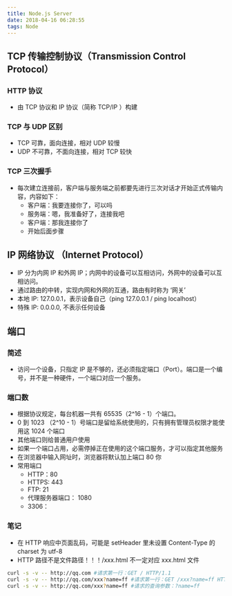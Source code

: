 ```yaml
---
title: Node.js Server
date: 2018-04-16 06:28:55
tags: Node
---
```


## TCP 传输控制协议（Transmission Control Protocol）

### HTTP 协议
* 由 TCP 协议和 IP 协议（简称 TCP/IP ）构建

### TCP 与 UDP 区别
* TCP 可靠，面向连接，相对 UDP 较慢
* UDP 不可靠，不面向连接，相对 TCP 较快

### TCP 三次握手
* 每次建立连接前，客户端与服务端之前都要先进行三次对话才开始正式传输内容，内容如下：
  - 客户端：我要连接你了，可以吗
  - 服务端：嗯，我准备好了，连接我吧
  - 客户端：那我连接你了
  - 开始后面步骤


## IP 网络协议 （Internet Protocol）
* IP 分为内网 IP 和外网 IP；内网中的设备可以互相访问，外网中的设备可以互相访问。
* 通过路由的中转，实现内网和外网的互通，路由有时称为 ‘网关’
*  本地 IP: 127.0.0.1，表示设备自己（ping 127.0.0.1 / ping localhost）
* 特殊 IP: 0.0.0.0, 不表示任何设备

## 端口

### 简述
* 访问一个设备，只指定 IP 是不够的，还必须指定端口（Port）。端口是一个编号，并不是一种硬件，一个端口对应一个服务。

### 端口数
* 根据协议规定，每台机器一共有 65535（2^16 - 1）个端口。
* 0 到 1023 （2^10 - 1）号端口是留给系统使用的，只有拥有管理员权限才能使用这 1024 个端口
* 其他端口则给普通用户使用
* 如果一个端口占用，必需停掉正在使用的这个端口服务，才可以指定其他服务
* 在浏览器中输入网址时，浏览器将默认加上端口 80 你 
* 常用端口
  - HTTP：80 
  - HTTPS: 443
  - FTP: 21
  - 代理服务器端口： 1080
  - 3306： 

### 笔记
* 在 HTTP 响应中页面乱码，可能是 setHeader 里未设置 Content-Type 的 charset 为 utf-8
* HTTP 路径不是文件路径！！！/xxx.html 不一定对应 xxx.html 文件

```bash
curl -s -v -- http://qq.com #请求第一行：GET / HTTP/1.1
curl -s -v -- http://qq.com/xxx?name=ff #请求第一行：GET /xxx?name=ff HTTP/1.1
curl -s -v -- http://qq.com/xxx?name=ff #请求的查询参数：?name=ff
```

